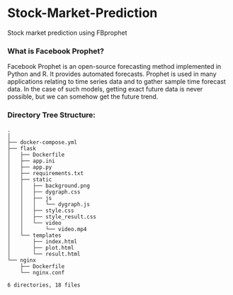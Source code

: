 # Stock-Market-Prediction
Stock market prediction using FBprophet

<h3>What is Facebook Prophet?</h3>

Facebook Prophet is an open-source forecasting method implemented in Python and R. It provides automated forecasts. Prophet is used in many applications relating to time series data and to gather sample time forecast data. In the case of such models, getting exact future data is never possible, but we can somehow get the future trend.

<h3>Directory Tree Structure: </h3>

```
.
│
├── docker-compose.yml
├── flask
│   ├── Dockerfile
│   ├── app.ini
│   ├── app.py
│   ├── requirements.txt
│   ├── static
│   │   ├── background.png
│   │   ├── dygraph.css
│   │   ├── js
│   │   │   └── dygraph.js
│   │   ├── style.css
│   │   ├── style_result.css
│   │   └── video
│   │       └── video.mp4
│   └── templates
│       ├── index.html
│       ├── plot.html
│       └── result.html
└── nginx
    ├── Dockerfile
    └── nginx.conf

6 directories, 18 files

```
